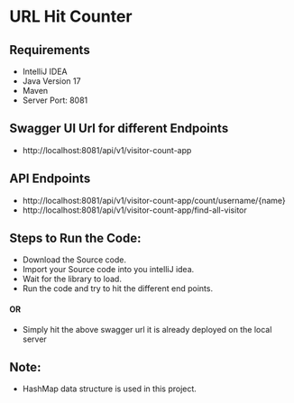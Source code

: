 # URL Hit Counter
## Requirements
- IntelliJ IDEA
- Java Version 17
- Maven
- Server Port: 8081

## Swagger UI Url for different Endpoints
- http://localhost:8081/api/v1/visitor-count-app

## API Endpoints
- http://localhost:8081/api/v1/visitor-count-app/count/username/{name}
- http://localhost:8081/api/v1/visitor-count-app/find-all-visitor

##  Steps to Run the Code:
- Download the Source code.
- Import your Source code into you intelliJ idea.
- Wait for the library to load.
- Run the code and try to hit the different end points.

#### OR
- Simply hit the above swagger url it is already deployed on the local server

## Note:
- HashMap data structure is used in this project.